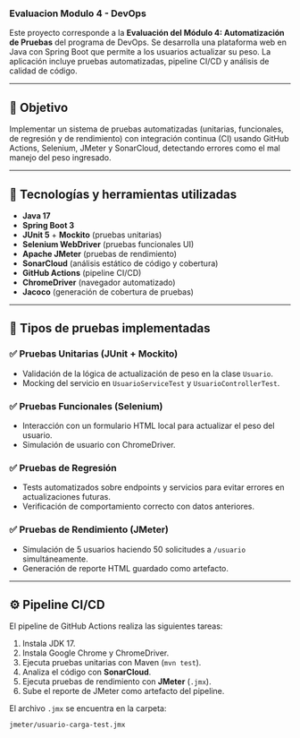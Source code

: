 ### Evaluacion Modulo 4 - DevOps

Este proyecto corresponde a la **Evaluación del Módulo 4: Automatización de Pruebas** del programa de DevOps. Se desarrolla una plataforma web en Java con Spring Boot que permite a los usuarios actualizar su peso. La aplicación incluye pruebas automatizadas, pipeline CI/CD y análisis de calidad de código.

---

## 📌 Objetivo

Implementar un sistema de pruebas automatizadas (unitarias, funcionales, de regresión y de rendimiento) con integración continua (CI) usando GitHub Actions, Selenium, JMeter y SonarCloud, detectando errores como el mal manejo del peso ingresado.

---

## 🔧 Tecnologías y herramientas utilizadas

- **Java 17**
- **Spring Boot 3**
- **JUnit 5** + **Mockito** (pruebas unitarias)
- **Selenium WebDriver** (pruebas funcionales UI)
- **Apache JMeter** (pruebas de rendimiento)
- **SonarCloud** (análisis estático de código y cobertura)
- **GitHub Actions** (pipeline CI/CD)
- **ChromeDriver** (navegador automatizado)
- **Jacoco** (generación de cobertura de pruebas)

---

## 🧪 Tipos de pruebas implementadas

### ✅ Pruebas Unitarias (JUnit + Mockito)

- Validación de la lógica de actualización de peso en la clase `Usuario`.
- Mocking del servicio en `UsuarioServiceTest` y `UsuarioControllerTest`.

### ✅ Pruebas Funcionales (Selenium)

- Interacción con un formulario HTML local para actualizar el peso del usuario.
- Simulación de usuario con ChromeDriver.

### ✅ Pruebas de Regresión

- Tests automatizados sobre endpoints y servicios para evitar errores en actualizaciones futuras.
- Verificación de comportamiento correcto con datos anteriores.

### ✅ Pruebas de Rendimiento (JMeter)

- Simulación de 5 usuarios haciendo 50 solicitudes a `/usuario` simultáneamente.
- Generación de reporte HTML guardado como artefacto.

---

## ⚙️ Pipeline CI/CD

El pipeline de GitHub Actions realiza las siguientes tareas:

1. Instala JDK 17.
2. Instala Google Chrome y ChromeDriver.
3. Ejecuta pruebas unitarias con Maven (`mvn test`).
4. Analiza el código con **SonarCloud**.
5. Ejecuta pruebas de rendimiento con **JMeter** (`.jmx`).
6. Sube el reporte de JMeter como artefacto del pipeline.

El archivo `.jmx` se encuentra en la carpeta:

```bash
jmeter/usuario-carga-test.jmx
